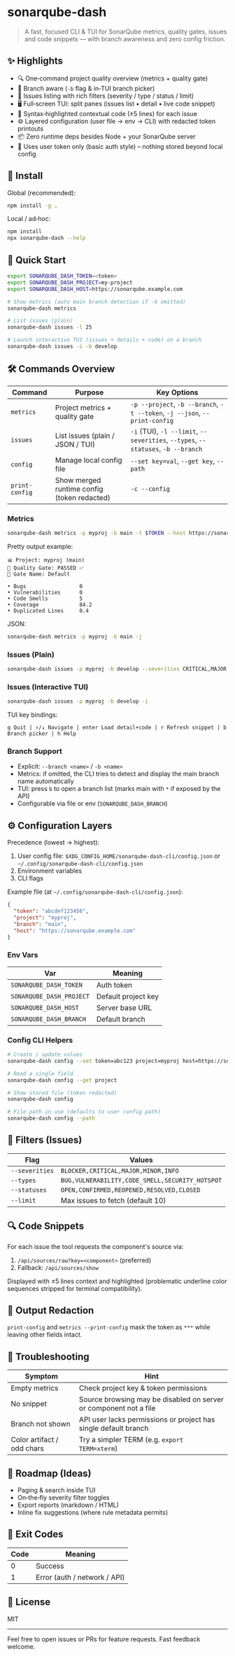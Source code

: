 # sonarqube-dash

> A fast, focused CLI & TUI for SonarQube metrics, quality gates, issues and code snippets — with branch awareness and zero config friction.

## ✨ Highlights

- 🔍 One‑command project quality overview (metrics + quality gate)
- 🧭 Branch aware (`-b` flag & in‑TUI branch picker)
- 🧵 Issues listing with rich filters (severity / type / status / limit)
- 🖥️ Full‑screen TUI: split panes (issues list • detail • live code snippet)
- 🔦 Syntax‑highlighted contextual code (±5 lines) for each issue
- ⚙️ Layered configuration (user file → env → CLI) with redacted token printouts
- 📦 Zero runtime deps besides Node + your SonarQube server
- 🔐 Uses user token only (basic auth style) – nothing stored beyond local config

## 🧩 Install

Global (recommended):

```bash
npm install -g .
```

Local / ad‑hoc:

```bash
npm install
npx sonarqube-dash --help
```

## 🚀 Quick Start

```bash
export SONARQUBE_DASH_TOKEN=<token>
export SONARQUBE_DASH_PROJECT=my-project
export SONARQUBE_DASH_HOST=https://sonarqube.example.com

# Show metrics (auto main branch detection if -b omitted)
sonarqube-dash metrics

# List issues (plain)
sonarqube-dash issues -l 25

# Launch interactive TUI (issues + details + code) on a branch
sonarqube-dash issues -i -b develop
```

## 🛠️ Commands Overview

| Command        | Purpose                                     | Key Options                                                                      |
| -------------- | ------------------------------------------- | -------------------------------------------------------------------------------- |
| `metrics`      | Project metrics + quality gate              | `-p --project`, `-b --branch`, `-t --token`, `-j --json`, `--print-config`       |
| `issues`       | List issues (plain / JSON / TUI)            | `-i` (TUI), `-l --limit`, `--severities`, `--types`, `--statuses`, `-b --branch` |
| `config`       | Manage local config file                    | `--set key=val`, `--get key`, `--path`                                           |
| `print-config` | Show merged runtime config (token redacted) | `-c --config`                                                                    |

### Metrics

```bash
sonarqube-dash metrics -p myproj -b main -t $TOKEN --host https://sonar.example.com
```

Pretty output example:

```
📊 Project: myproj (main)
🚦 Quality Gate: PASSED ✅
🎯 Gate Name: Default

• Bugs                 0
• Vulnerabilities      0
• Code Smells          5
• Coverage             84.2
• Duplicated Lines     0.4
```

JSON:

```bash
sonarqube-dash metrics -p myproj -b main -j
```

### Issues (Plain)

```bash
sonarqube-dash issues -p myproj -b develop --severities CRITICAL,MAJOR --limit 20
```

### Issues (Interactive TUI)

```bash
sonarqube-dash issues -p myproj -b develop -i
```

TUI key bindings:

```
q Quit | ↑/↓ Navigate | enter Load detail+code | r Refresh snippet | b Branch picker | h Help
```

### Branch Support

- Explicit: `--branch <name>` / `-b <name>`
- Metrics: if omitted, the CLI tries to detect and display the main branch name automatically
- TUI: press `b` to open a branch list (marks main with `*` if exposed by the API)
- Configurable via file or env (`SONARQUBE_DASH_BRANCH`)

## ⚙️ Configuration Layers

Precedence (lowest → highest):

1. User config file: `$XDG_CONFIG_HOME/sonarqube-dash-cli/config.json` or `~/.config/sonarqube-dash-cli/config.json`
2. Environment variables
3. CLI flags

Example file (at `~/.config/sonarqube-dash-cli/config.json`):

```json
{
  "token": "abcdef123456",
  "project": "myproj",
  "branch": "main",
  "host": "https://sonarqube.example.com"
}
```

### Env Vars

| Var                      | Meaning             |
| ------------------------ | ------------------- |
| `SONARQUBE_DASH_TOKEN`   | Auth token          |
| `SONARQUBE_DASH_PROJECT` | Default project key |
| `SONARQUBE_DASH_HOST`    | Server base URL     |
| `SONARQUBE_DASH_BRANCH`  | Default branch      |

### Config CLI Helpers

```bash
# Create / update values
sonarqube-dash config --set token=abc123 project=myproj host=https://sonarqube.example.com branch=main

# Read a single field
sonarqube-dash config --get project

# Show stored file (token redacted)
sonarqube-dash config

# File path in use (defaults to user config path)
sonarqube-dash config --path
```

## 🧪 Filters (Issues)

| Flag           | Values                                          |
| -------------- | ----------------------------------------------- |
| `--severities` | `BLOCKER,CRITICAL,MAJOR,MINOR,INFO`             |
| `--types`      | `BUG,VULNERABILITY,CODE_SMELL,SECURITY_HOTSPOT` |
| `--statuses`   | `OPEN,CONFIRMED,REOPENED,RESOLVED,CLOSED`       |
| `--limit`      | Max issues to fetch (default 10)                |

## 🔍 Code Snippets

For each issue the tool requests the component's source via:

1. `/api/sources/raw?key=<component>` (preferred)
2. Fallback: `/api/sources/show`

Displayed with ±5 lines context and highlighted (problematic underline color sequences stripped for terminal compatibility).

## 🧱 Output Redaction

`print-config` and `metrics --print-config` mask the token as `***` while leaving other fields intact.

## 🧯 Troubleshooting

| Symptom                    | Hint                                                              |
| -------------------------- | ----------------------------------------------------------------- |
| Empty metrics              | Check project key & token permissions                             |
| No snippet                 | Source browsing may be disabled on server or component not a file |
| Branch not shown           | API user lacks permissions or project has single default branch   |
| Color artifact / odd chars | Try a simpler TERM (e.g. `export TERM=xterm`)                     |

## 🧭 Roadmap (Ideas)

- Paging & search inside TUI
- On‑the‑fly severity filter toggles
- Export reports (markdown / HTML)
- Inline fix suggestions (where rule metadata permits)

## 🛑 Exit Codes

| Code | Meaning                      |
| ---- | ---------------------------- |
| 0    | Success                      |
| 1    | Error (auth / network / API) |

## 📄 License

MIT

---

Feel free to open issues or PRs for feature requests. Fast feedback welcome.
